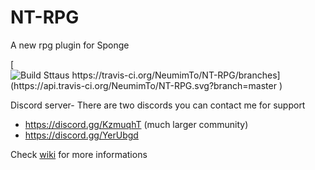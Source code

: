 # NT-RPG
A new rpg plugin for Sponge


[![Build Sttaus https://travis-ci.org/NeumimTo/NT-RPG/branches](https://api.travis-ci.org/NeumimTo/NT-RPG.svg?branch=master )](https://travis-ci.org/NeumimTo/NT-RPG/branches)

Discord server- There are two discords you can contact me for support

- https://discord.gg/KzmuqhT (much larger community)
- https://discord.gg/YerUbgd 


Check [wiki](https://github.com/NeumimTo/NT-RPG/wiki) for more informations
